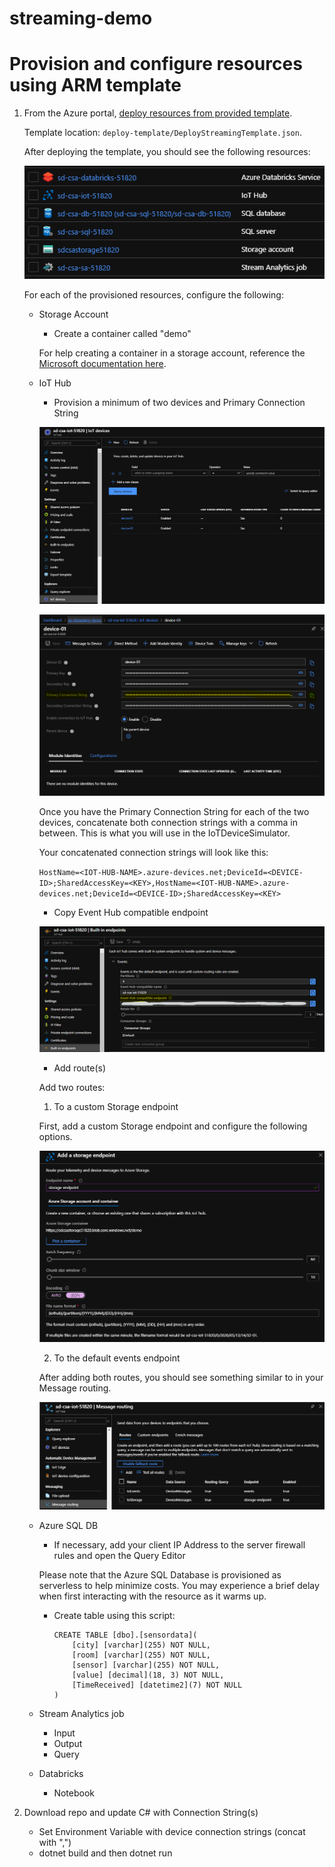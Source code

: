# streaming-demo

# Provision and configure resources using ARM template

1. From the Azure portal, [deploy resources from provided template](https://docs.microsoft.com/en-us/azure/azure-resource-manager/templates/quickstart-create-templates-use-the-portal#edit-and-deploy-the-template). 
	
	Template location: `deploy-template/DeployStreamingTemplate.json`.
	
	After deploying the template, you should see the following resources:
	
	![img](https://github.com/GLRAzure/streaming-demo/blob/master/img/template-resources.png)
	
	For each of the provisioned resources, configure the following:

    * Storage Account
			
      * Create a container called "demo"
      
      For help creating a container in a storage account, reference the [Microsoft documentation here](https://docs.microsoft.com/en-us/azure/storage/blobs/storage-quickstart-blobs-portal#create-a-container).
      
    * IoT Hub
			
      * Provision a minimum of two devices and Primary Connection String
      
      ![img](https://github.com/GLRAzure/streaming-demo/blob/master/img/iot-devices.png)
      
      ![img](https://github.com/GLRAzure/streaming-demo/blob/master/img/iot-device-keys-2.png)
      
      Once you have the Primary Connection String for each of the two devices, concatenate both connection strings with a comma in between. This is what you will use in the IoTDeviceSimulator.
      
      Your concatenated connection strings will look like this:
      
      `HostName=<IOT-HUB-NAME>.azure-devices.net;DeviceId=<DEVICE-ID>;SharedAccessKey=<KEY>,HostName=<IOT-HUB-NAME>.azure-devices.net;DeviceId=<DEVICE-ID>;SharedAccessKey=<KEY>`
      
      * Copy Event Hub compatible endpoint
      
      ![img](https://github.com/GLRAzure/streaming-demo/blob/master/img/iot-event-hub.png)
      
      * Add route(s)
      
      Add two routes:  
      
      1. To a custom Storage endpoint
      
      First, add a custom Storage endpoint and configure the following options.
      
      ![img](https://github.com/GLRAzure/streaming-demo/blob/master/img/storage-endpoint.png)
      
      2. To the default events endpoint
      
      After adding both routes, you should see something similar to in your Message routing.
      
      ![img](https://github.com/GLRAzure/streaming-demo/blob/master/img/iot-routes.png)
      
    * Azure SQL DB
    
      * If necessary, add your client IP Address to the server firewall rules and open the Query Editor

      Please note that the Azure SQL Database is provisioned as serverless to help minimize costs. You may experience a brief delay when first interacting with the resource as it warms up.

      * Create table using this script:

		```
		CREATE TABLE [dbo].[sensordata](
			[city] [varchar](255) NOT NULL,
			[room] [varchar](255) NOT NULL,
			[sensor] [varchar](255) NOT NULL,
			[value] [decimal](18, 3) NOT NULL,
			[TimeReceived] [datetime2](7) NOT NULL
		)
		```
      
    * Stream Analytics job
    
      * Input
      * Output
      * Query
      
    * Databricks
    
      * Notebook
			
2. Download repo and update C# with Connection String(s)
	
    * Set Environment Variable with device connection strings (concat with ",")
    * dotnet build and then dotnet run
